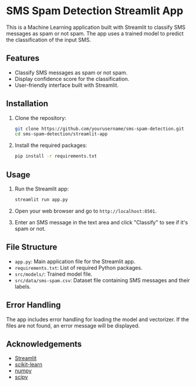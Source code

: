 # SMS Spam Detection Streamlit App

This is a Machine Learning application built with Streamlit to classify SMS messages as spam or not spam. The app uses a trained model to predict the classification of the input SMS.

## Features

- Classify SMS messages as spam or not spam.
- Display confidence score for the classification.
- User-friendly interface built with Streamlit.

## Installation

1. Clone the repository:
    ```bash
    git clone https://github.com/yourusername/sms-spam-detection.git
    cd sms-spam-detection/streamlit-app
    ```

2. Install the required packages:
    ```bash
    pip install -r requirements.txt
    ```

## Usage

1. Run the Streamlit app:
    ```bash
    streamlit run app.py
    ```

2. Open your web browser and go to `http://localhost:8501`.

3. Enter an SMS message in the text area and click "Classify" to see if it's spam or not.

## File Structure

- `app.py`: Main application file for the Streamlit app.
- `requirements.txt`: List of required Python packages.
- `src/models/`: Trained model file.
- `src/data/sms-spam.csv`: Dataset file containing SMS messages and their labels.

## Error Handling

The app includes error handling for loading the model and vectorizer. If the files are not found, an error message will be displayed.


## Acknowledgements

- [Streamlit](https://streamlit.io/)
- [scikit-learn](https://scikit-learn.org/)
- [numpy](https://numpy.org/)
- [scipy](https://www.scipy.org/)
